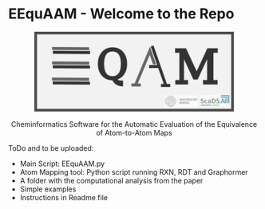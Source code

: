 # EEquAAM - Welcome to the Repo


<p align="center">
<img src="./Readme_Pic/EEquAAM_logo.png" width="400"/>
</p>


<p align="center">
Cheminformatics Software for the Automatic Evaluation of the Equivalence of Atom-to-Atom Maps
</p>





ToDo and to be uploaded:
* Main Script: EEquAAM.py
* Atom Mapping tool: Python script running RXN, RDT and Graphormer
* A folder with the computational analysis from the paper
* Simple examples
* Instructions in Readme file